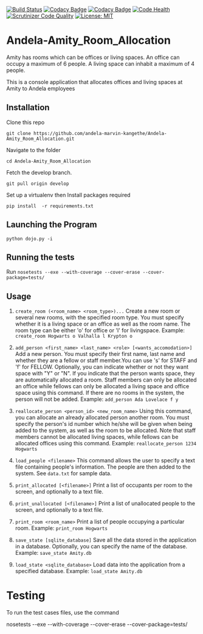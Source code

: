 [![Build Status](https://travis-ci.org/andela-marvin-kangethe/Andela-Amity_Room_Allocation.svg?branch=develop)](https://travis-ci.org/andela-marvin-kangethe/Andela-Amity_Room_Allocation)
[![Codacy Badge](https://api.codacy.com/project/badge/Grade/d8f495a7f1d64cdda55984b43ae6614a)](https://www.codacy.com/app/marvin-kangethe/Andela-Amity_Room_Allocation?utm_source=github.com&amp;utm_medium=referral&amp;utm_content=andela-marvin-kangethe/Andela-Amity_Room_Allocation&amp;utm_campaign=Badge_Grade)
[![Codacy Badge](https://api.codacy.com/project/badge/Coverage/d8f495a7f1d64cdda55984b43ae6614a)](https://www.codacy.com/app/marvin-kangethe/Andela-Amity_Room_Allocation?utm_source=github.com&utm_medium=referral&utm_content=andela-marvin-kangethe/Andela-Amity_Room_Allocation&utm_campaign=Badge_Coverage)
[![Code Health](https://landscape.io/github/andela-marvin-kangethe/Andela-Amity_Room_Allocation/develop/landscape.svg?style=flat)](https://landscape.io/github/andela-marvin-kangethe/Andela-Amity_Room_Allocation/develop)
[![Scrutinizer Code Quality](https://scrutinizer-ci.com/g/andela-marvin-kangethe/Andela-Amity_Room_Allocation/badges/quality-score.png?b=master)](https://scrutinizer-ci.com/g/andela-marvin-kangethe/Andela-Amity_Room_Allocation/?branch=develop)
 [![License: MIT](https://img.shields.io/badge/License-MIT-yellow.svg)](https://opensource.org/licenses/MIT)

# Andela-Amity_Room_Allocation

Amity has rooms which can be offices or living spaces. An office can occupy a maximum of 6 people. A living space can inhabit a maximum of 4 people.

This is a console application that allocates offices and living spaces at Amity to Andela employees

## Installation

Clone this repo 

```
git clone https://github.com/andela-marvin-kangethe/Andela-Amity_Room_Allocation.git
```

Navigate to the folder

```cd Andela-Amity_Room_Allocation```

Fetch the develop branch.

```git pull origin develop```

Set up a virtualenv then Install packages required

```pip install  -r requirements.txt```

## Launching the Program

```python dojo.py -i```

## Running the tests

Run ``` nosetests --exe --with-coverage --cover-erase --cover-package=tests/ ```


## Usage

1. ```create_room (<room_name> <room_type>)...``` Create a new room or several new rooms, with the specified room type. You must specify whether it is a living space or an office as well as the room name. The room type can be either 'o' for office or 'l' for livingspace. Example: ``` create_room Hogwarts o Valhalla l Krypton o ```

2. ```add_person <first_name> <last_name> <role> [<wants_accomodation>]``` Add a new person. You must specify their first name, last name and whether they are a fellow or staff member.You can use 's' for STAFF and 'f' for FELLOW. Optionally, you can indicate whether or not they want space with "Y" or "N". If you indicate that the person wants space, they are automatically allocated a room. Staff members can only be allocated an office while fellows can only be allocated a living space and office space using this command. If there are no rooms in the system, the person will not be added. Example: ```add_person Ada Lovelace f y```

3. ```reallocate_person <person_id> <new_room_name>``` Using this command, you can allocate an already allocated person another room. You must specify the person's id number which he/she will be given when being added to the system, as well as the room to be allocated. Note that staff members cannot be allocated living spaces, while fellows can be allocated offices using this command. Example: ```reallocate_person 1234 Hogwarts```


4. ```load_people <filename>``` This command allows the user to specify a text file containing people's information. The people are then added to the system. See ```data.txt``` for sample data.

6. ```print_allocated [<filename>]``` Print a list of occupants per room to the screen, and optionally to a text file.

7. ```print_unallocated [<filename>]``` Print a list of unallocated people to the screen, and optionally to a text file.

8. ```print_room <room_name>``` Print a list of people occupying a particular room. Example: ```print_room Hogwarts```

9. ```save_state [sqlite_database]``` Save all the data stored in the application in a database. Optionally, you can specify the name of the database. Example: ```save_state Amity.db```

10. ```load_state <sqlite_database>``` Load data into the application from a specified database. Example: ```load_state Amity.db```


# Testing
To run the test cases files, use the command 

nosetests --exe --with-coverage --cover-erase --cover-package=tests/


